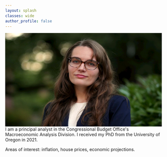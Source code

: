 ```yaml
---
layout: splash
classes: wide 
author_profile: false
---
```

<img class="img-responsive" style="float: left;margin-right: 25px;" width="550" height="300" src="/images/Professional_HeadShot.jpg" alt="Headshot of Chandler Lester">

I am a principal analyst in the Congressional Budget Office's Macroeconomic Analysis Division. I received my PhD from the University of Oregon in 2021. 

Areas of interest: inflation, house prices, economic projections.      
